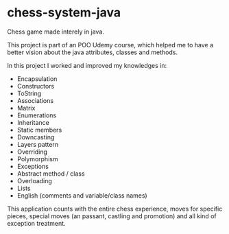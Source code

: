 # chess-system-java

Chess game made interely in java.

This project is part of an POO Udemy course, which helped me to have a better vision about the java attributes, classes and methods.

In this project I worked and improved my knowledges in:
- Encapsulation
- Constructors
- ToString
- Associations
- Matrix
- Enumerations
- Inheritance
- Static members
- Downcasting
- Layers pattern
- Overriding
- Polymorphism
- Exceptions
- Abstract method / class
- Overloading
- Lists
- English (comments and variable/class names)

This application counts with the entire chess experience, moves for specific pieces, special moves (an passant, castling and promotion) and all kind of exception treatment.

